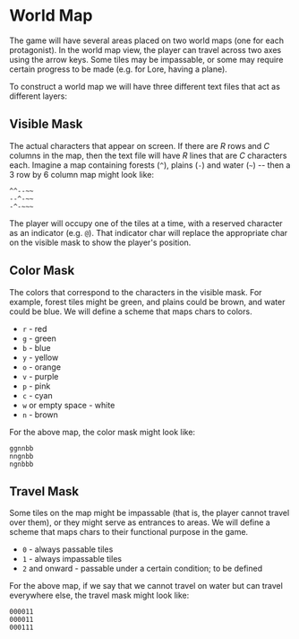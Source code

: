 # World Map

The game will have several areas placed on two world maps (one for each protagonist). In the world map view, the player can travel across two axes using the arrow keys. Some tiles may be impassable, or some may require certain progress to be made (e.g. for Lore, having a plane).

To construct a world map we will have three different text files that act as different layers:

## Visible Mask

The actual characters that appear on screen. If there are *R* rows and *C* columns in the map, then the text file will have *R* lines that are *C* characters each. Imagine a map containing forests (`^`), plains (`-`) and water (`~`) -- then a 3 row by 6 column map might look like:

```
^^--~~
--^-~~
-^-~~~
```

The player will occupy one of the tiles at a time, with a reserved character as an indicator (e.g. `@`). That indicator char will replace the appropriate char on the visible mask to show the player's position.

## Color Mask

The colors that correspond to the characters in the visible mask. For example, forest tiles might be green, and plains could be brown, and water could be blue. We will define a scheme that maps chars to colors.

* `r` - red
* `g` - green
* `b` - blue
* `y` - yellow
* `o` - orange
* `v` - purple
* `p` - pink
* `c` - cyan
* `w` or empty space - white
* `n` - brown

For the above map, the color mask might look like:

```
ggnnbb
nngnbb
ngnbbb
```

## Travel Mask

Some tiles on the map might be impassable (that is, the player cannot travel over them), or they might serve as entrances to areas. We will define a scheme that maps chars to their functional purpose in the game.

* `0` - always passable tiles
* `1` - always impassable tiles
* `2` and onward - passable under a certain condition; to be defined

For the above map, if we say that we cannot travel on water but can travel everywhere else, the travel mask might look like:

```
000011
000011
000111
```
